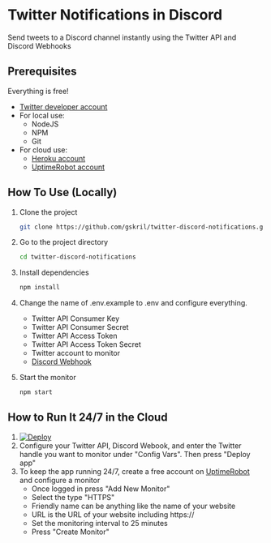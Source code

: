 # Twitter Notifications in Discord
Send tweets to a Discord channel instantly using the Twitter API and Discord Webhooks

## Prerequisites
Everything is free!
- [Twitter developer account](https://developer.twitter.com/en/apply-for-access)
- For local use:
	- NodeJS
	- NPM
	- Git
- For cloud use:
	- [Heroku account](https://signup.heroku.com/)
	- [UptimeRobot account](https://uptimerobot.com/signUp)

## How To Use (Locally)
1. Clone the project
	```bash
	git clone https://github.com/gskril/twitter-discord-notifications.git
	```

2. Go to the project directory
	```bash
	cd twitter-discord-notifications
	```

3. Install dependencies
	```bash
	npm install
	```

4. Change the name of .env.example to .env and configure everything.
    - Twitter API Consumer Key
    - Twitter API Consumer Secret
    - Twitter API Access Token
    - Twitter API Access Token Secret
    - Twitter account to monitor
    - [Discord Webhook](https://support.discord.com/hc/en-us/articles/228383668-Intro-to-Webhooks)
  
5. Start the monitor
	```bash
	npm start
	```
  
  
## How to Run It 24/7 in the Cloud
1. <a href="https://heroku.com/deploy" target="_blank"><img src="https://www.herokucdn.com/deploy/button.svg" alt="Deploy"></a>
2. Configure your Twitter API, Discord Webook, and enter the Twitter handle you want to monitor under "Config Vars". Then press "Deploy app"
3. To keep the app running 24/7, create a free account on [UptimeRobot](https://uptimerobot.com/signUp) and configure a monitor
	- Once logged in press "Add New Monitor"
	- Select the type "HTTPS"
	- Friendly name can be anything like the name of your website
	- URL is the URL of your website including https://
	- Set the monitoring interval to 25 minutes
	- Press "Create Monitor"